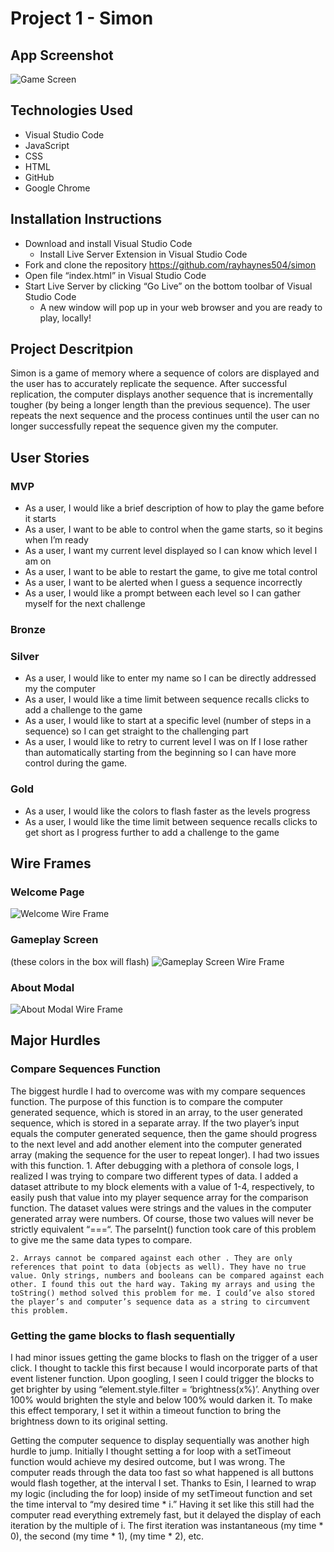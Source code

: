# Project 1 - Simon

## App Screenshot
![Game Screen](./Assets/game-screen.jpeg)

## Technologies Used
- Visual Studio Code
- JavaScript
- CSS
- HTML
- GitHub
- Google Chrome


## Installation Instructions
- Download and install Visual Studio Code
    - Install Live Server Extension in Visual Studio Code
- Fork and clone the repository https://github.com/rayhaynes504/simon
- Open file “index.html” in Visual Studio Code
- Start Live Server by clicking “Go Live” on the bottom toolbar of Visual Studio Code
    - A new window will pop up in your web browser and you are ready to play, locally!


## Project Descritpion
Simon is a game of memory where a sequence of colors are displayed and the user has to accurately replicate the sequence. After successful replication, the computer displays another sequence that is incrementally tougher (by being a longer length than the previous sequence). The user repeats the next sequence and the process continues until the user can no longer successfully repeat the sequence given my the computer.  


## User Stories
### MVP
- As a user, I would like a brief description of how to play the game before it starts
- As a user, I want to be able to control when the game starts, so it begins when I’m ready
- As a user, I want my current level displayed so I can know which level I am on
- As a user, I want to be able to restart the game, to give me total control 
- As a user, I want to be alerted when I guess a sequence incorrectly
- As a user, I would like a prompt between each level so I can gather myself for the next challenge

### Bronze

### Silver
- As a user, I would like to enter my name so I can be directly addressed my the computer
- As a user, I would like a time limit between sequence recalls clicks to add a challenge to the game
- As a user, I would like to start at a specific level (number of steps in a sequence) so I can get straight to the challenging part
- As a user, I would like to retry to current level I was on If I lose rather than automatically starting from the beginning so I can have more control during the game. 
### Gold
- As a user, I would like the colors to flash faster as the levels progress
- As a user, I would like the time limit between sequence recalls clicks to get short as I progress further to add a challenge to the game


## Wire Frames
### Welcome Page
![Welcome Wire Frame](Assets/Welcome-page-wireframe.jpg)

### Gameplay Screen
(these colors in the box will flash)
![Gameplay Screen Wire Frame](Assets/Gameplay-Wireframe.jpg)
### About Modal
![About Modal Wire Frame](./Assets/about-modal-wireframe.jpg)




## Major Hurdles

### Compare Sequences Function
The biggest hurdle I had to overcome was with my compare sequences function. The purpose of this function is to compare the computer generated sequence, which is stored in an array, to the user generated sequence, which is stored in a separate array. If the two player’s input equals the computer generated sequence, then the game should progress to the next level and add another element into the computer generated array (making the sequence for the user to repeat longer). I had two issues with this function.
	1. After debugging with a plethora of console logs, I realized I was trying to compare two different types of data. I added a dataset attribute to my block elements with a value of 1-4, respectively, to easily push that value into my player sequence array for the comparison function. The dataset values were strings and the values in the computer generated array were numbers. Of course, those two values will never be strictly equivalent “===“. The parseInt() function took care of this problem to give me the same data types to compare.
 
	2. Arrays cannot be compared against each other . They are only references that point to data (objects as well). They have no true value. Only strings, numbers and booleans can be compared against each other. I found this out the hard way. Taking my arrays and using the toString() method solved this problem for me. I could’ve also stored the player’s and computer’s sequence data as a string to circumvent this problem. 

### Getting the game blocks to flash sequentially
I had minor issues getting the game blocks to flash on the trigger of a user click. I thought to tackle this first because I would incorporate parts of that event listener function. Upon googling, I seen I could trigger the blocks to get brighter by using “element.style.filter = ‘brightness(x%)’. Anything over 100% would brighten the style and below 100% would darken it. To make this effect temporary, I set it within a timeout function to bring the brightness down to its original setting. 

Getting the computer sequence to display sequentially was another high hurdle to jump. Initially I thought setting a for loop with a setTimeout function would achieve my desired outcome, but I was wrong. The computer reads through the data too fast so what happened is all buttons would flash together, at the interval I set. Thanks to Esin, I learned to wrap my logic (including the for loop) inside of my setTimeout function and set the time interval to “my desired time * i.” Having it set like this still had the computer read everything extremely fast, but it delayed the display of each iteration by the multiple of i. The first iteration was instantaneous (my time * 0), the second (my time * 1), (my time * 2), etc. 
